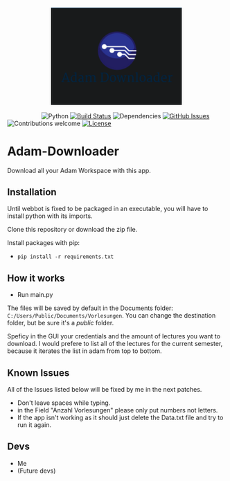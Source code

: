 <p align="center"><img width=60% src="https://github.com/edizeqiri/Adam-Downloader/blob/main/logo.png"></p>

&nbsp;&nbsp;&nbsp;&nbsp;&nbsp;&nbsp;&nbsp;&nbsp;&nbsp;&nbsp;&nbsp;&nbsp;&nbsp;&nbsp;&nbsp;&nbsp;&nbsp;&nbsp;&nbsp;
![Python](https://img.shields.io/badge/python-v3.6+-blue.svg)
[![Build Status](https://github.com/edizeqiri/Adam-Downloader.svg?branch=master)](https://travis-ci.org/edizeqiri/Adam-Downloader)
![Dependencies](https://img.shields.io/badge/dependencies-up%20to%20date-brightgreen.svg)
[![GitHub Issues](https://img.shields.io/github/issues/edizeqiri/Adam-Downloader.svg)](https://github.com/edizeqiri/Adam-Downloader/issues)
![Contributions welcome](https://img.shields.io/badge/contributions-welcome-orange.svg)
[![License](https://img.shields.io/badge/license-MIT-blue.svg)](https://opensource.org/licenses/MIT)

# Adam-Downloader

Download all your Adam Workspace with this app.

## Installation

Until webbot is fixed to be packaged in an executable, you will have to install python with its imports.

Clone this repository or download the zip file.

Install packages with pip:

- `pip install -r requirements.txt`

## How it works

- Run main.py

The files will be saved by default in the Documents folder: `C:/Users/Public/Documents/Vorlesungen`. You can change the destination folder, but be sure it's a *public* folder.

Speficy in the GUI your credentials and the amount of lectures you want to download. I would prefere to list all of the lectures for the current semester, because it iterates the list in adam from top to bottom.

## Known Issues

All of the Issues listed below will be fixed by me in the next patches.

- Don't leave spaces while typing.
- in the Field "Anzahl Vorlesungen" please only put numbers not letters.
- If the app isn't working as it should just delete the Data.txt file and try to run it again.

## Devs

- Me
- (Future devs)
